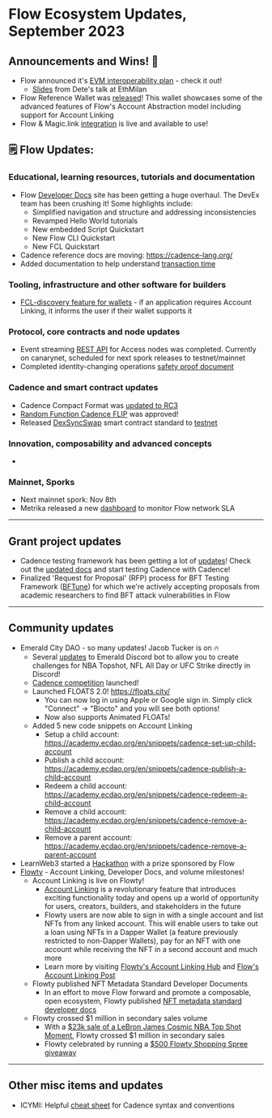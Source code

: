 # Flow Ecosystem Updates, September 2023

## Announcements and Wins! 🎉
* Flow announced it's [EVM interoperability plan](https://forum.onflow.org/t/evm-on-flow-beyond-solidity/5260) - check it out!
  * [Slides](https://docs.google.com/presentation/d/1_rHKDeMfU07HZldAk-vzwlWKABNeu9CGAdksHEwGlNk/edit#slide=id.g241b055a5c0_0_91) from Dete's talk at EthMilan
* Flow Reference Wallet was [released](https://flow.com/post/flow-reference-wallet-unlocking-flows-potential-with-a-fully-open-source-reference-wallet-for-builders)! This wallet showcases some of the advanced features of Flow's Account Abstraction model including support for Account Linking
* Flow & Magic.link [integration](https://flow.com/post/flow-magic-integration) is live and available to use!

## 🗒 Flow Updates: 

### Educational, learning resources, tutorials and documentation
* Flow [Developer Docs](https://developers.flow.com/) site has been getting a huge overhaul. The DevEx team has been crushing it! Some highlights include:
  * Simplified navigation and structure and addressing inconsistencies 
  * Revamped Hello World tutorials
  * New embedded Script Quickstart
  *  New Flow CLI Quickstart
  *  New FCL Quickstart 
* Cadence reference docs are moving: https://cadence-lang.org/
* Added documentation to help understand [transaction time](https://developers.flow.com/build/advanced-concepts/transaction-time)

### Tooling, infrastructure and other software for builders
* [FCL-discovery feature for wallets](https://github.com/onflow/fcl-discovery/pull/161) - if an application requires Account Linking, it informs the user if their wallet supports it

### Protocol, core contracts and node updates
* Event streaming [REST API](https://github.com/onflow/flow-go/issues/4379) for Access nodes was completed. Currently on canarynet, scheduled for next spork releases to testnet/mainnet
* Completed identity-changing operations [safety proof document](https://www.notion.so/dapperlabs/Identity-Changing-Operations-610bb2d3b63f4d3dae12e405d3c5a097)

### Cadence and smart contract updates
* Cadence Compact Format was [updated to RC3](https://github.com/onflow/ccf/issues/4)
* [Random Function Cadence FLIP](https://github.com/onflow/flips/pull/120) was approved!
* Released [DexSyncSwap](https://forum.onflow.org/t/dex-standard-on-flow/4607) smart contract standard to [testnet](https://testnet.contractbrowser.com/A.1892acb0b380cc30.DexSyncSwap) 

### Innovation, composability and advanced concepts
* 

### Mainnet, Sporks
* Next mainnet spork: Nov 8th
* Metrika released a new [dashboard](https://app.metrika.co/flow/dashboard/slas?tr=YTD) to monitor Flow network SLA

------------------------------------------

## Grant project updates
* Cadence testing framework has been getting a lot of [updates](https://forum.onflow.org/t/major-uplift-for-cadence-testing-framework/5232/4)! Check out the [updated docs](https://developers.flow.com/guides/smart-contracts/testing) and start testing Cadence with Cadence!
* Finalized 'Request for Proposal' (RFP) process for BFT Testing Framework ([BFTune](https://github.com/onflow/bftune)) for which we're actively accepting proposals from academic researchers to find BFT attack vulnerabilities in Flow

------------------------------------------
## Community updates 

* Emerald City DAO - so many updates! Jacob Tucker is on 🔥
  * Several [updates](https://docs.ecdao.org/products/emerald-bot/dapper-sports/nba-wnba-topshot) to Emerald Discord bot to allow you to create challenges for NBA Topshot, NFL All Day or UFC Strike directly in Discord!
  * [Cadence competition](https://flow.com/post/september-2023-cadence-competition) launched!
  * Launched FLOATS 2.0! https://floats.city/
    * You can now log in using Apple or Google sign in. Simply click "Connect" -> "Blocto" and you will see both options!
    * Now also supports Animated FLOATs!
  * Added 5 new code snippets on Account Linking
    * Setup a child account: https://academy.ecdao.org/en/snippets/cadence-set-up-child-account
    * Publish a child account: https://academy.ecdao.org/en/snippets/cadence-publish-a-child-account
    * Redeem a child account: https://academy.ecdao.org/en/snippets/cadence-redeem-a-child-account
    * Remove a child account: https://academy.ecdao.org/en/snippets/cadence-remove-a-child-account
    * Remove a parent account: https://academy.ecdao.org/en/snippets/cadence-remove-a-parent-account   
* LearnWeb3 started a [Hackathon](https://learnweb3.io/hackathons/decentralized-intelligence-season-1) with a prize sponsored by Flow
* [Flowty](https://www.flowty.io/) - Account Linking, Developer Docs, and volume milestones!
  * Account Linking is live on Flowty!
    * [Account Linking](https://docs.flowty.io/developer-docs/hybrid-custody) is a revolutionary feature that introduces exciting functionality today and opens up a world of opportunity for users, creators, builders, and stakeholders in the future
    * Flowty users are now able to sign in with a single account and list NFTs from any linked account. This will enable users to take out a loan using NFTs in a Dapper Wallet (a feature previously restricted to non-Dapper Wallets), pay for an NFT with one account while receiving the NFT in a second account and much more
    * Learn more by visiting [Flowty's Account Linking Hub](https://flowtyio.substack.com/p/account-linking-on-flowty?r=2lscjn&utm_campaign=post&utm_medium=web) and [Flow's Account Linking Post](https://flow.com/post/account-linking-the-future-of-flow)
  * Flowty published NFT Metadata Standard Developer Documents
    * In an effort to move Flow forward and promote a composable, open ecosystem, Flowty published [NFT metadata standard developer docs](https://docs.flowty.io/developer-docs/)
  * Flowty crossed $1 million in secondary sales volume
    * With a [$23k sale of a LeBron James Cosmic NBA Top Shot Moment](https://twitter.com/flowty_io/status/1709963736943857873?s=20), Flowty crossed $1 million in secondary sales
    * Flowty celebrated by running a [$500 Flowty Shopping Spree giveaway](https://twitter.com/flowty_io/status/1709997911407296938?s=20)

------------------------------------------
## Other misc items and updates
* ICYMI: Helpful [cheat sheet](https://gist.github.com/chasefleming/0d5e21606cf8c9a3d5584a0625544c29) for Cadence syntax and conventions
